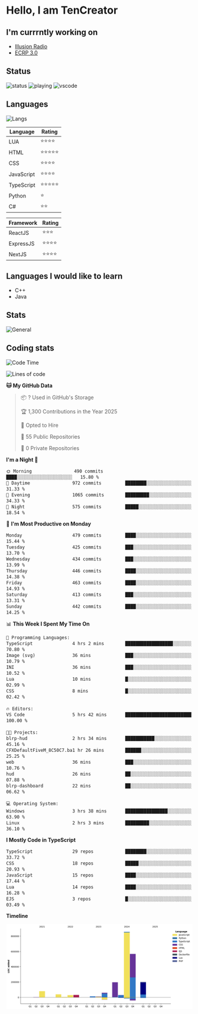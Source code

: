 # Hello, I am TenCreator

## I'm currrntly working on
- [Illusion Radio](https://illusionradio.co.uk/)
- [ECRP 3.0](http://github.com/Emerald-Coast-Roleplay/)

## Status
![status](https://api.statusbadges.me/badge/status/518334475038359555?simple=true&style=for-the-badge)
![playing](https://api.statusbadges.me/badge/playing/518334475038359555?style=for-the-badge)
![vscode](https://api.statusbadges.me/badge/vscode/518334475038359555?style=for-the-badge)

## Languages
![Langs](https://github-readme-stats.vercel.app/api/top-langs/?username=tencreator&layout=compact&theme=radical)


|Language|Rating|
|--------|------|
|LUA|⭐️⭐️⭐️⭐️|
|HTML|⭐️⭐️⭐️⭐️⭐️|
|CSS|⭐️⭐️⭐️⭐️|
|JavaScript|⭐️⭐️⭐️⭐️|
|TypeScript|⭐️⭐️⭐️⭐️⭐️|
|Python|⭐️|
|C#|⭐️⭐️ |

|Framework|Rating|
|--------|------|
|ReactJS|⭐️⭐️⭐|
|ExpressJS|⭐️⭐️⭐️⭐️|
|NextJS|⭐️⭐️⭐⭐️|

## Languages I would like to learn
- C++
- Java

## Stats
![General](https://github-readme-stats.vercel.app/api?username=tencreator&show_icons=true&theme=radical)

## Coding stats

<!--START_SECTION:waka-->
![Code Time](http://img.shields.io/badge/Code%20Time-499%20hrs%2053%20mins-blue)

![Lines of code](https://img.shields.io/badge/From%20Hello%20World%20I%27ve%20Written-2.1%20million%20lines%20of%20code-blue)

**🐱 My GitHub Data** 

> 📦 ? Used in GitHub's Storage 
 > 
> 🏆 1,300 Contributions in the Year 2025
 > 
> 💼 Opted to Hire
 > 
> 📜 55 Public Repositories 
 > 
> 🔑 0 Private Repositories 
 > 
**I'm a Night 🦉** 

```text
🌞 Morning                490 commits         ████░░░░░░░░░░░░░░░░░░░░░   15.80 % 
🌆 Daytime                972 commits         ████████░░░░░░░░░░░░░░░░░   31.33 % 
🌃 Evening                1065 commits        █████████░░░░░░░░░░░░░░░░   34.33 % 
🌙 Night                  575 commits         █████░░░░░░░░░░░░░░░░░░░░   18.54 % 
```
📅 **I'm Most Productive on Monday** 

```text
Monday                   479 commits         ████░░░░░░░░░░░░░░░░░░░░░   15.44 % 
Tuesday                  425 commits         ███░░░░░░░░░░░░░░░░░░░░░░   13.70 % 
Wednesday                434 commits         ███░░░░░░░░░░░░░░░░░░░░░░   13.99 % 
Thursday                 446 commits         ████░░░░░░░░░░░░░░░░░░░░░   14.38 % 
Friday                   463 commits         ████░░░░░░░░░░░░░░░░░░░░░   14.93 % 
Saturday                 413 commits         ███░░░░░░░░░░░░░░░░░░░░░░   13.31 % 
Sunday                   442 commits         ████░░░░░░░░░░░░░░░░░░░░░   14.25 % 
```


📊 **This Week I Spent My Time On** 

```text
💬 Programming Languages: 
TypeScript               4 hrs 2 mins        ██████████████████░░░░░░░   70.80 % 
Image (svg)              36 mins             ███░░░░░░░░░░░░░░░░░░░░░░   10.79 % 
INI                      36 mins             ███░░░░░░░░░░░░░░░░░░░░░░   10.52 % 
Lua                      10 mins             █░░░░░░░░░░░░░░░░░░░░░░░░   02.99 % 
CSS                      8 mins              █░░░░░░░░░░░░░░░░░░░░░░░░   02.42 % 

🔥 Editors: 
VS Code                  5 hrs 42 mins       █████████████████████████   100.00 % 

🐱‍💻 Projects: 
blrp-hud                 2 hrs 34 mins       ███████████░░░░░░░░░░░░░░   45.16 % 
CFXDefaultFiveM_8C50C7.ba1 hr 26 mins        ██████░░░░░░░░░░░░░░░░░░░   25.25 % 
web                      36 mins             ███░░░░░░░░░░░░░░░░░░░░░░   10.76 % 
hud                      26 mins             ██░░░░░░░░░░░░░░░░░░░░░░░   07.88 % 
blrp-dashboard           22 mins             ██░░░░░░░░░░░░░░░░░░░░░░░   06.62 % 

💻 Operating System: 
Windows                  3 hrs 38 mins       ████████████████░░░░░░░░░   63.90 % 
Linux                    2 hrs 3 mins        █████████░░░░░░░░░░░░░░░░   36.10 % 
```

**I Mostly Code in TypeScript** 

```text
TypeScript               29 repos            ████████░░░░░░░░░░░░░░░░░   33.72 % 
CSS                      18 repos            █████░░░░░░░░░░░░░░░░░░░░   20.93 % 
JavaScript               15 repos            ████░░░░░░░░░░░░░░░░░░░░░   17.44 % 
Lua                      14 repos            ████░░░░░░░░░░░░░░░░░░░░░   16.28 % 
EJS                      3 repos             █░░░░░░░░░░░░░░░░░░░░░░░░   03.49 % 
```



**Timeline**

![Lines of Code chart](https://raw.githubusercontent.com/tencreator/tencreator/main/assets/bar_graph.png)


<!--END_SECTION:waka-->
